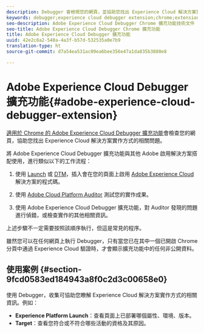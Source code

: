 ```yaml
---
description: Debugger 會檢視您的網頁，並協助您找出 Experience Cloud 解決方案實作方式的相關問題
keywords: debugger;experience cloud debugger extension;chrome;extension
seo-description: Adobe Experience Cloud Debugger Chrome 擴充功能技術文件 - 檢視您的網頁，並瞭解 Experience Cloud 解決方案實作的相關問題
seo-title: Adobe Experience Cloud Debugger Chrome 擴充功能
title: Adobe Experience Cloud Debugger 擴充功能
uuid: 42e2c8a2-548a-4a3f-b57d-532535a0e7b9
translation-type: ht
source-git-commit: d7a54ea531ac09ea6bee356e47a1da835b3880e8

---
```



# Adobe Experience Cloud Debugger 擴充功能{#adobe-experience-cloud-debugger-extension}

[適用於 Chrome 的 Adobe Experience Cloud Debugger 擴充功能](https://chrome.google.com/webstore/detail/adobe-experience-cloud-de/ocdmogmohccmeicdhlhhgepeaijenapj)會檢查您的網頁，協助您找出 Experience Cloud 解決方案實作方式的相關問題。

將 Adobe Experience Cloud Debugger 擴充功能與其他 Adobe 啟用解決方案搭配使用，進行類似以下的工作流程：

1. 使用 [Launch](https://docs.adobelaunch.com) 或 [DTM](https://experiencecloud.adobe.com/resources/help/zh_TW/dtm/)，插入會在您的頁面上啟用 [Adobe Experience Cloud](https://marketing.adobe.com/resources/help/zh_TW/mcloud/) 解決方案的程式碼。

1. 使用 [Adobe Cloud Platform Auditor](https://experiencecloud.adobe.com/resources/help/en_US/auditor/) 測試您的實作成果。
1. 使用 Adobe Experience Cloud Debugger 擴充功能，對 Auditor 發現的問題進行偵錯，或檢查實作的其他相關資訊。

上述步驟不一定需要按照該順序執行，但這是常見的程序。

雖然您可以在任何網頁上執行 Debugger，只有當您已在其中一個已開啟 Chrome 分頁中通過 Experience Cloud 驗證時，才會顯示擴充功能中的任何非公開資料。

## 使用案例 {#section-9fcd0583ed184943a8f0c2d3c00658e0}

使用 Debugger，收集可協助您瞭解 Experience Cloud 解決方案實作方式的相關資訊。例如：

* **Experience Platform Launch**：查看頁面上已部署哪個屬性、環境、版本。
* **Target**：查看您符合或不符合哪些活動的資格及其原因。
